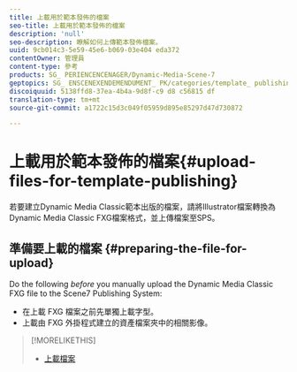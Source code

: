 ```yaml
---
title: 上載用於範本發佈的檔案
seo-title: 上載用於範本發佈的檔案
description: 'null'
seo-description: 瞭解如何上傳範本發佈檔案。
uuid: 9cb014c3-5e59-45e6-b069-03e404 eda372
contentOwner: 管理員
content-type: 參考
products: SG_ PERIENCENCENAGER/Dynamic-Media-Scene-7
geptopics: SG_ ENSCENEXENDEMENDUMENT_ PK/categories/template_ publishing
discoiquuid: 5138ffd8-37ea-4b4a-9d8f-c9 d8 c56815 df
translation-type: tm+mt
source-git-commit: a1722c15d3c049f05959d895e85297d47d730872

---
```



# 上載用於範本發佈的檔案{#upload-files-for-template-publishing}

若要建立Dynamic Media Classic範本出版的檔案，請將Illustrator檔案轉換為Dynamic Media Classic FXG檔案格式，並上傳檔案至SPS。

## 準備要上載的檔案 {#preparing-the-file-for-upload}

Do the following *before* you manually upload the Dynamic Media Classic FXG file to the Scene7 Publishing System:

* 在上載 FXG 檔案之前先單獨上載字型。
* 上載由 FXG 外掛程式建立的資產檔案夾中的相關影像。

>[!MORELIKETHIS]
>
>* [上載檔案](uploading-files.md#uploading_your_files)

